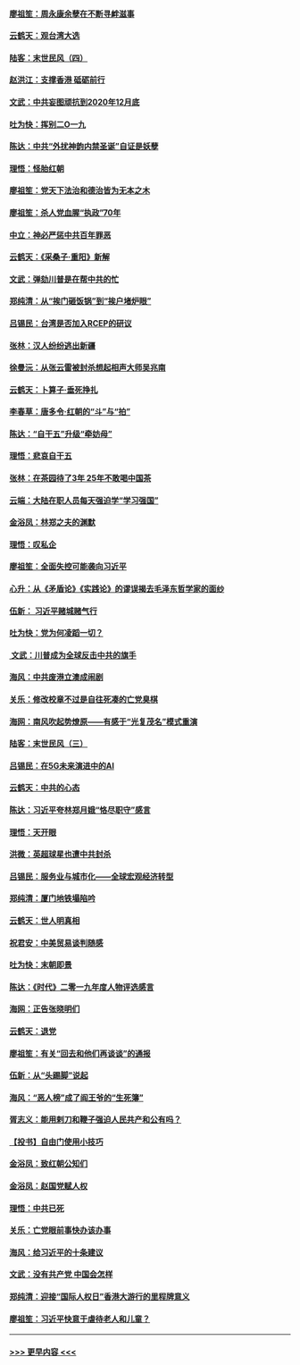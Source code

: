 #### [廖祖笙：周永康余孽在不断寻衅滋事](../pages/nsc993/n11751013.md?t=12281844) 
#### [云鹤天：观台湾大选](../pages/nsc993/n11751007.md?t=12281844) 
#### [陆客：末世民风（四）](../pages/nsc993/n11749203.md?t=12281844) 
#### [赵洪江：支撑香港 砥砺前行](../pages/nsc993/n11748482.md?t=12281844) 
#### [文武：中共妄图顽抗到2020年12月底](../pages/nsc993/n11748446.md?t=12281844) 
#### [吐为快：挥别二O一九](../pages/nsc993/n11748411.md?t=12281844) 
#### [陈达：中共“外扰神韵内禁圣诞”自证是妖孽](../pages/nsc993/n11748226.md?t=12281844) 
#### [理悟：怪胎红朝](../pages/nsc993/n11748206.md?t=12281844) 
#### [廖祖笙：党天下法治和德治皆为无本之木](../pages/nsc993/n11748135.md?t=12281844) 
#### [廖祖笙：杀人党血腥“执政”70年](../pages/nsc993/n11745144.md?t=12281844) 
#### [中立：神必严惩中共百年罪恶](../pages/nsc993/n11744970.md?t=12281844) 
#### [云鹤天：《采桑子‧重阳》新解](../pages/nsc993/n11744948.md?t=12281844) 
#### [文武：弹劾川普是在帮中共的忙](../pages/nsc993/n11744758.md?t=12281844) 
#### [郑纯清：从“挨门砸饭锅”到“挨户堵炉眼”](../pages/nsc993/n11744745.md?t=12281844) 
#### [吕锡民：台湾是否加入RCEP的研议](../pages/nsc993/n11744701.md?t=12281844) 
#### [张林：汉人纷纷逃出新疆](../pages/nsc993/n11743530.md?t=12281844) 
#### [徐曼沅：从张云雷被封杀想起相声大师吴兆南](../pages/nsc993/n11741816.md?t=12281844) 
#### [云鹤天：卜算子‧垂死挣扎](../pages/nsc993/n11739956.md?t=12281844) 
#### [李春草：唐多令‧红朝的“斗”与“拍”](../pages/nsc993/n11739830.md?t=12281844) 
#### [陈达：“自干五”升级“牵妨母”](../pages/nsc993/n11739724.md?t=12281844) 
#### [理悟：悲哀自干五](../pages/nsc993/n11739547.md?t=12281844) 
#### [张林：在茶园待了3年 25年不敢喝中国茶](../pages/nsc993/n11739240.md?t=12281844) 
#### [云端：大陆在职人员每天强迫学“学习强国”](../pages/nsc993/n11738735.md?t=12281844) 
#### [金浴凤：林郑之夫的渊默](../pages/nsc993/n11737735.md?t=12281844) 
#### [理悟：叹私企](../pages/nsc993/n11737715.md?t=12281844) 
#### [廖祖笙：全面失控可能袭向习近平](../pages/nsc993/n11737704.md?t=12281844) 
#### [心升：从《矛盾论》《实践论》的谬误揭去毛泽东哲学家的面纱](../pages/nsc993/n11736962.md?t=12281844) 
#### [伍新： 习近平赌城赌气行](../pages/nsc993/n11736929.md?t=12281844) 
#### [吐为快：党为何凌蹈一切？](../pages/nsc993/n11736915.md?t=12281844) 
#### [ 文武：川普成为全球反击中共的旗手](../pages/nsc993/n11736882.md?t=12281844) 
#### [海风：中共废港立澳成闹剧](../pages/nsc993/n11735857.md?t=12281844) 
#### [关乐：修改校章不过是自往死凑的亡党臭棋](../pages/nsc993/n11735097.md?t=12281844) 
#### [海网：南风吹起势燎原——有感于“光复茂名”模式重演](../pages/nsc993/n11732308.md?t=12281844) 
#### [陆客：末世民风（三）](../pages/nsc993/n11732211.md?t=12281844) 
#### [吕锡民：在5G未来演进中的AI](../pages/nsc993/n11730010.md?t=12281844) 
#### [云鹤天：中共的心态](../pages/nsc993/n11729906.md?t=12281844) 
#### [陈达：习近平夸林郑月娥“恪尽职守”感言](../pages/nsc993/n11729881.md?t=12281844) 
#### [理悟：天开眼](../pages/nsc993/n11729699.md?t=12281844) 
#### [洪微：英超球星也遭中共封杀](../pages/nsc993/n11727243.md?t=12281844) 
#### [吕锡民：服务业与城市化——全球宏观经济转型](../pages/nsc993/n11725845.md?t=12281844) 
#### [郑纯清：厦门地铁塌陷吟](../pages/nsc993/n11725813.md?t=12281844) 
#### [云鹤天：世人明真相](../pages/nsc993/n11725621.md?t=12281844) 
#### [祝君安：中美贸易谈判随感](../pages/nsc993/n11725609.md?t=12281844) 
#### [吐为快：末朝即景](../pages/nsc993/n11723365.md?t=12281844) 
#### [陈达：《时代》二零一九年度人物评选感言](../pages/nsc993/n11723337.md?t=12281844) 
#### [海网：正告张晓明们](../pages/nsc993/n11723228.md?t=12281844) 
#### [云鹤天：退党](../pages/nsc993/n11723056.md?t=12281844) 
#### [廖祖笙：有关“回去和他们再谈谈”的通报](../pages/nsc993/n11722442.md?t=12281844) 
#### [伍新：从“头踢脚”说起](../pages/nsc993/n11722429.md?t=12281844) 
#### [海风：“恶人榜”成了阎王爷的“生死簿”](../pages/nsc993/n11722272.md?t=12281844) 
#### [胥志义：能用剌刀和鞭子强迫人民共产和公有吗？](../pages/nsc993/n11720569.md?t=12281844) 
#### [【投书】自由门使用小技巧](../pages/nsc993/n11720180.md?t=12281844) 
#### [金浴凤：致红朝公知们](../pages/nsc993/n11720563.md?t=12281844) 
#### [金浴凤：赵国党赋人权](../pages/nsc993/n11720533.md?t=12281844) 
#### [理悟：中共已死](../pages/nsc993/n11720233.md?t=12281844) 
#### [关乐：亡党眼前事快办该办事](../pages/nsc993/n11719160.md?t=12281844) 
#### [海风：给习近平的十条建议](../pages/nsc993/n11717616.md?t=12281844) 
#### [文武：没有共产党 中国会怎样](../pages/nsc993/n11717584.md?t=12281844) 
#### [郑纯清：迎接“国际人权日”香港大游行的里程牌意义](../pages/nsc993/n11717417.md?t=12281844) 
#### [廖祖笙：习近平快意于虐待老人和儿童？](../pages/nsc993/n11715313.md?t=12281844) 

----
#### [ >>> 更早内容 <<< ](../indexes/nsc993-earlier.md)
